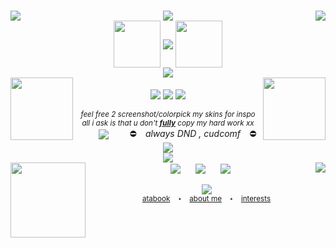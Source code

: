 <p align="center">
    <br/>
  <img align="left" src="https://carcuvorous.carrd.co/assets/images/gallery01/d6447140.gif?v=b471a82b">
  <img align="center" src="https://carcuvorous.carrd.co/assets/images/gallery10/ee3446d6.png?v=b471a82b">
  <img align="right" src="https://carcuvorous.carrd.co/assets/images/gallery06/23ee68b0.png?v=b471a82b">
    <br/>
  <img align="center" width="75" src="https://wilardo.crd.co/assets/images/gallery33/1938e64e.png?v=c0a0770b">
  <img align="center" src="https://spotify-github-profile.kittinanx.com/api/view?uid=jayy2007&cover_image=true&theme=natemoo-re&show_offline=true&background_color=121212&interchange=true&bar_color=b7b7b7&bar_color_cover=false">
  <img align="center" width="75" src="https://f3verdream.carrd.co/assets/images/gallery01/9ceaa05a.png?v=e7b83c53">
    <br/> 
  <img align="center" src="https://carcuvorous.carrd.co/assets/images/gallery01/edef538f.gif?v=b471a82b">
    <br/>
  <img height="100" align="left" src="https://carcuvorous.carrd.co/assets/images/gallery15/caf9d7e5.png?v=b471a82b">
  <img height="100" align="right" src="https://carcuvorous.carrd.co/assets/images/gallery19/07bc9df8.png?v=b471a82b">
    <br/>
  <img align="center" src="https://carcuvorous.carrd.co/assets/images/gallery20/32be1f31.gif?v=b471a82b">
  <img align="center" src="https://komarev.com/ghpvc/?username=xxhe4rtstringz&color=6e1111&style=plastic&label=༒︎+i+luv+u+⟢&abbreviated=true">
  <img align="center" src="https://carcuvorous.carrd.co/assets/images/gallery20/f4878d02.gif?v=b471a82b">
    <br/>
    <br/>
  <I><sub>feel free 2 screenshot/colorpick my skins for inspo</sub></I>
    <br/>
  <I><sup>all i ask is that u don't <ins><b>fully</b></ins> copy my hard work xx</sup></I>
    <br/>
  <img align="center" src="https://carcuvorous.carrd.co/assets/images/gallery17/7342a9bc.png?v=b471a82b" hspace="30">
  <align="center"><hspace="20">⛔️⠀ <I>always DND , cudcomf</I> ⠀⛔️</hspace></align>
  <img align="center" src="https://carcuvorous.carrd.co/assets/images/gallery17/bb04c545.png?v=b471a82b" hspace="30">
    <br/>
  <img align="center" src="https://carcuvorous.carrd.co/assets/images/gallery10/aa18af73.png?v=b471a82b">
    <br/>
  <img height="120" align="left" src="https://carcuvorous.carrd.co/assets/images/gallery19/8f46ce2b.png?v=b471a82b">
  <img align="center" src="https://carcuvorous.carrd.co/assets/images/gallery13/5d84dc9d.jpg?v=b471a82b" hspace="10" >
  <img align="center" src="https://carcuvorous.carrd.co/assets/images/gallery13/abd8e131.png?v=b471a82b" hspace="10" >
  <img align="center" src="https://carcuvorous.carrd.co/assets/images/gallery22/5ff5936f.png?v=b471a82b" hspace="10" >
  <img align="right" src="https://carcuvorous.carrd.co/assets/images/gallery01/38f981df.gif?v=b471a82b">
    <br/>
    <br/>
  <img align="center" src="https://carcuvorous.carrd.co/assets/images/gallery04/790013b5.gif?v=b471a82b">
    <br/>
  <sup> <a href="https://2wo2ime.atabook.org">atabook</a> ⠀⋆⠀ <a href="https://www.patreon.com/c/he4rtstringz/about">about me</a> ⠀⋆⠀ <a href="https://xxhe4rtstringz.carrd.co/">interests</a> </sup>
</p>

